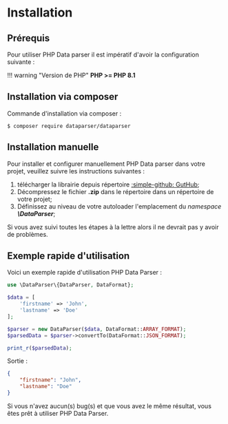 # Installation

## Prérequis

Pour utiliser PHP Data parser il est impératif d'avoir la configuration suivante :

!!! warning "Version de PHP"
	**PHP >= PHP 8.1**

## Installation via composer

Commande d'installation via composer :

```console
$ composer require dataparser/dataparser
```

## Installation manuelle

Pour installer et configurer manuellement PHP Data parser dans votre projet, veuillez suivre les instructions suivantes :

1. télécharger la librairie depuis répertoire [:simple-github: GutHub](https://github.com/MMKante/dataparser);
2. Décompressez le fichier **.zip** dans le répertoire dans un répertoire de votre projet;
3. Définissez au niveau de votre autoloader l'emplacement du _namespace **\DataParser**_;

Si vous avez suivi toutes les étapes à la lettre alors il ne devrait pas y avoir de problèmes.

## Exemple rapide d'utilisation

Voici un exemple rapide d'utilisation PHP Data Parser :

```php
use \DataParser\{DataParser, DataFormat};

$data = [
	'firstname' => 'John',
	'lastname' => 'Doe'
];

$parser = new DataParser($data, DataFormat::ARRAY_FORMAT);
$parsedData = $parser->convertTo(DataFormat::JSON_FORMAT);

print_r($parsedData);

```

Sortie :
```json
{
	"firstname": "John",
	"lastname": "Doe"
}
```

Si vous n'avez aucun(s) bug(s) et que vous avez le même résultat, vous êtes prêt à utiliser PHP Data Parser.